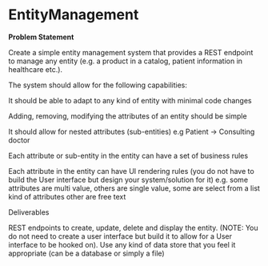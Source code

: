 # EntityManagement

<b>Problem Statement</b>


Create a simple entity management system that provides a REST endpoint to manage any entity (e.g. a product in a catalog, patient information in healthcare etc.).

The system should allow for the following capabilities:

It should be able to adapt to any kind of entity with minimal code changes

Adding, removing, modifying the attributes of an entity should be simple

It should allow for nested attributes (sub-entities) e.g Patient -> Consulting doctor

Each attribute or sub-entity in the entity can have a set of business rules

Each attribute in the entity can have UI rendering rules (you do not have to build the User interface but design your system/solution for it) e.g. some attributes are multi value, others are single value, some are select from a list kind of attributes other are free text

Deliverables

REST endpoints to create, update, delete and display the entity. (NOTE: You do not need to create a user interface but build it to allow for a User interface to be hooked on). Use any kind of data store that you feel it appropriate (can be a database or simply a file)
